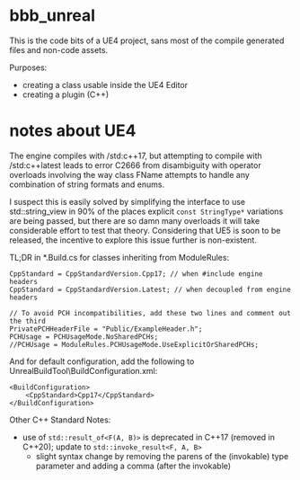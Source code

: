 # bbb_unreal

This is the code bits of a UE4 project, sans most of the compile generated files and non-code assets.

Purposes:

- creating a class usable inside the UE4 Editor
- creating a plugin (C++)

# notes about UE4

The engine compiles with /std:c++17, but attempting to compile with /std:c++latest leads to error C2666 from disambiguity with operator overloads involving the way class FName attempts to handle any combination of string formats and enums.

I suspect this is easily solved by simplifying the interface to use std::string_view in 90% of the places explicit `const StringType*` variations are being passed, but there are so damn many overloads it will take considerable effort to test that theory. Considering that UE5 is soon to be released, the incentive to explore this issue further is non-existent.

TL;DR in *.Build.cs for classes inheriting from ModuleRules:

	CppStandard = CppStandardVersion.Cpp17; // when #include engine headers
	CppStandard = CppStandardVersion.Latest; // when decoupled from engine headers

	// To avoid PCH incompatibilities, add these two lines and comment out the third
	PrivatePCHHeaderFile = "Public/ExampleHeader.h";
	PCHUsage = PCHUsageMode.NoSharedPCHs;
	//PCHUsage = ModuleRules.PCHUsageMode.UseExplicitOrSharedPCHs;

And for default configuration, add the following to UnrealBuildTool\BuildConfiguration.xml:

	<BuildConfiguration>
		<CppStandard>Cpp17</CppStandard>
	</BuildConfiguration>

Other C++ Standard Notes:

- use of `std::result_of<F(A, B)>` is deprecated in C++17 (removed in C++20); update to `std::invoke_result<F, A, B>`
	- slight syntax change by removing the parens of the (invokable) type parameter and adding a comma (after the invokable)

